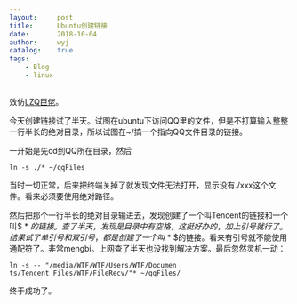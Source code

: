 ```yaml
---
layout:		post
title:		Ubuntu创建链接
date:		2018-10-04
author:		wyj
catalog:	true
tags:
    - Blog
    - linux
---
```


效仿[LZQ巨佬](https://lzq.blog.luogu.org/)。

今天创建链接试了半天。试图在ubuntu下访问QQ里的文件，但是不打算输入整整一行半长的绝对目录，所以试图在~/搞一个指向QQ文件目录的链接。

一开始是先cd到QQ所在目录，然后
```
ln -s ./* ~/qqFiles

```
当时一切正常，后来把终端关掉了就发现文件无法打开，显示没有./xxx这个文件。看来必须要使用绝对路径。

然后把那个一行半长的绝对目录输进去，发现创建了一个叫Tencent的链接和一个叫$ * $的链接。查了半天，发现是目录中有空格，这挺好办的，加上引号就行了。结果试了单引号和双引号，都是创建了一个叫$ * $的链接。看来有引号就不能使用通配符了。非常mengbi。上网查了半天也没找到解决方案。最后忽然灵机一动：
```
ln -s -- "/media/WTF/WTF/Users/WTF/Documen
ts/Tencent Files/WTF/FileRecv/"* ~/qqFiles/
```
终于成功了。
